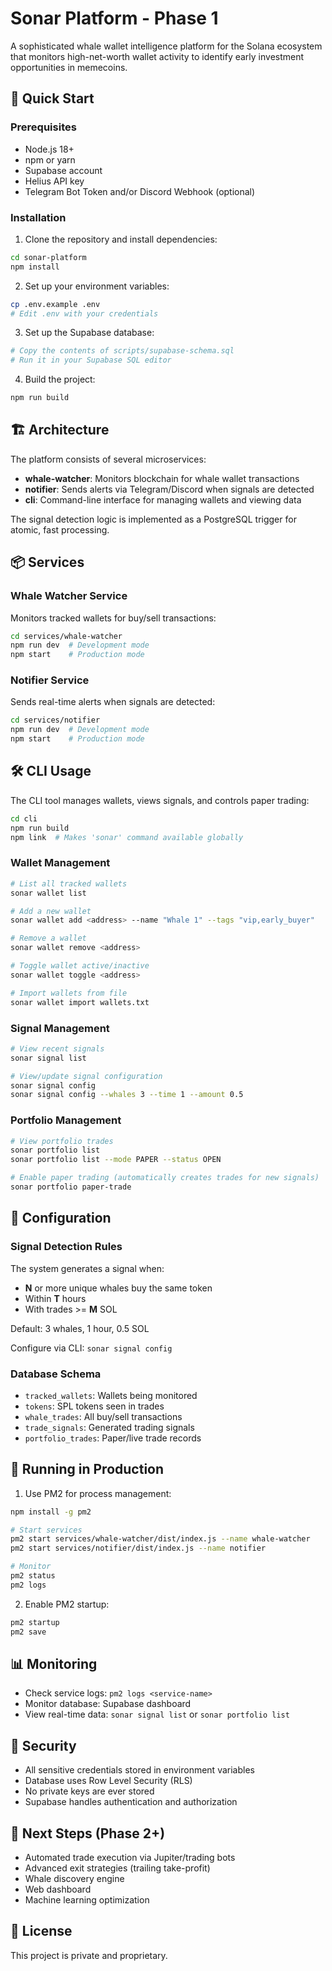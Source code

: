 # Sonar Platform - Phase 1

A sophisticated whale wallet intelligence platform for the Solana ecosystem that monitors high-net-worth wallet activity to identify early investment opportunities in memecoins.

## 🚀 Quick Start

### Prerequisites

- Node.js 18+ 
- npm or yarn
- Supabase account
- Helius API key
- Telegram Bot Token and/or Discord Webhook (optional)

### Installation

1. Clone the repository and install dependencies:

```bash
cd sonar-platform
npm install
```

2. Set up your environment variables:

```bash
cp .env.example .env
# Edit .env with your credentials
```

3. Set up the Supabase database:

```bash
# Copy the contents of scripts/supabase-schema.sql
# Run it in your Supabase SQL editor
```

4. Build the project:

```bash
npm run build
```

## 🏗️ Architecture

The platform consists of several microservices:

- **whale-watcher**: Monitors blockchain for whale wallet transactions
- **notifier**: Sends alerts via Telegram/Discord when signals are detected
- **cli**: Command-line interface for managing wallets and viewing data

The signal detection logic is implemented as a PostgreSQL trigger for atomic, fast processing.

## 📦 Services

### Whale Watcher Service

Monitors tracked wallets for buy/sell transactions:

```bash
cd services/whale-watcher
npm run dev  # Development mode
npm start    # Production mode
```

### Notifier Service

Sends real-time alerts when signals are detected:

```bash
cd services/notifier
npm run dev  # Development mode
npm start    # Production mode
```

## 🛠️ CLI Usage

The CLI tool manages wallets, views signals, and controls paper trading:

```bash
cd cli
npm run build
npm link  # Makes 'sonar' command available globally
```

### Wallet Management

```bash
# List all tracked wallets
sonar wallet list

# Add a new wallet
sonar wallet add <address> --name "Whale 1" --tags "vip,early_buyer"

# Remove a wallet
sonar wallet remove <address>

# Toggle wallet active/inactive
sonar wallet toggle <address>

# Import wallets from file
sonar wallet import wallets.txt
```

### Signal Management

```bash
# View recent signals
sonar signal list

# View/update signal configuration
sonar signal config
sonar signal config --whales 3 --time 1 --amount 0.5
```

### Portfolio Management

```bash
# View portfolio trades
sonar portfolio list
sonar portfolio list --mode PAPER --status OPEN

# Enable paper trading (automatically creates trades for new signals)
sonar portfolio paper-trade
```

## 🔧 Configuration

### Signal Detection Rules

The system generates a signal when:
- **N** or more unique whales buy the same token
- Within **T** hours
- With trades >= **M** SOL

Default: 3 whales, 1 hour, 0.5 SOL

Configure via CLI: `sonar signal config`

### Database Schema

- `tracked_wallets`: Wallets being monitored
- `tokens`: SPL tokens seen in trades
- `whale_trades`: All buy/sell transactions
- `trade_signals`: Generated trading signals
- `portfolio_trades`: Paper/live trade records

## 🚦 Running in Production

1. Use PM2 for process management:

```bash
npm install -g pm2

# Start services
pm2 start services/whale-watcher/dist/index.js --name whale-watcher
pm2 start services/notifier/dist/index.js --name notifier

# Monitor
pm2 status
pm2 logs
```

2. Enable PM2 startup:

```bash
pm2 startup
pm2 save
```

## 📊 Monitoring

- Check service logs: `pm2 logs <service-name>`
- Monitor database: Supabase dashboard
- View real-time data: `sonar signal list` or `sonar portfolio list`

## 🔐 Security

- All sensitive credentials stored in environment variables
- Database uses Row Level Security (RLS)
- No private keys are ever stored
- Supabase handles authentication and authorization

## 🎯 Next Steps (Phase 2+)

- Automated trade execution via Jupiter/trading bots
- Advanced exit strategies (trailing take-profit)
- Whale discovery engine
- Web dashboard
- Machine learning optimization

## 📝 License

This project is private and proprietary.